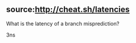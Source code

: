 source:http://cheat.sh/latencies
---
What is the latency of a branch misprediction?
<!--question-->
3ns
